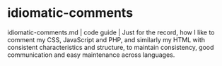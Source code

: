 idiomatic-comments
==================

idiomatic-comments.md | code guide | Just for the record, how I like to comment my CSS, JavaScript and PHP, and similarly my HTML with consistent characteristics and structure, to maintain consistency, good communication and easy maintenance across languages.
